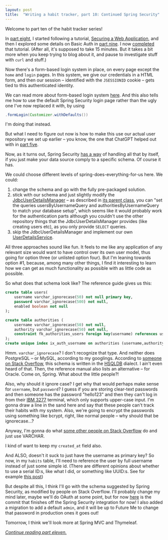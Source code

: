 ```yaml
---
layout: post
title:  "Writing a habit tracker, part 10: Continued Spring Security"
---
```

Welcome to part ten of the habit tracker series!

In [part eight](/posts/2023-01-08-habit-tracker-serving-some-web), I started following a tutorial, [Securing a Web Application](https://spring.io/guides/gs/securing-web/), and then I explored some details on Basic Auth in [part nine](/posts/2023-01-09-habit-tracker-securing-things). I now [completed](https://github.com/skagedal/hahabit/commit/c968ce4d2c5e839444a9b77a8435a963e01eceab) that tutorial. (After all, it's supposed to take 15 minutes. But it takes a bit more when you keep trying to blog about it, and pause to investigate stuff with `curl` and stuff.) 

Now there's a form-based login system in place, on every page except the `home` and `login` pages.  In this system, we give our credentials in a HTML form, and then our session – identified with the `JSESSIONID` cookie – gets tied to this authenticated identity.

We can read more about form-based login system [here](https://docs.spring.io/spring-security/reference/servlet/authentication/passwords/form.html). And this also tells me how to use the default Spring Security login page rather than the ugly one I've now replaced it with, by using 

```java
.formLogin(Customizer.withDefaults())
```

I'm doing that instead. 

But what I need to figure out now is how to make this use our actual user repository we set up earlier – you know, the one that ChatGPT helped out with in [part five](/posts/2023-01-05-habit-tracker-repository).

Now, as it turns out, Spring Security [has a way](https://docs.spring.io/spring-security/reference/servlet/authentication/passwords/jdbc.html) of handling all that by itself, if you just make your data source comply to a specific schema. Of course it has. 

We could choose different levels of spring-does-everything-for-us here. We could:

1. change the schema and go with the fully pre-packaged solution.
2. stick with our schema and just slightly modify the [JdbcUserDetailsManager](https://docs.spring.io/spring-security/site/docs/current/api/org/springframework/security/provisioning/JdbcUserDetailsManager.html) – as described in [its parent class](https://docs.spring.io/spring-security/site/docs/current/api/org/springframework/security/core/userdetails/jdbc/JdbcDaoImpl.html),  you can "set the queries usersByUsernameQuery and authoritiesByUsernameQuery to match your database setup", which seems like it would probably work for the authentication parts although you couldn't use the other repository things that the JdbcUserDetailsManager provides (like creating users etc), as you only provide `SELECT` queries.
3. skip the JdbcUserDetailsManager and implement our own [UserDetailsService](https://docs.spring.io/spring-security/site/docs/current/api/org/springframework/security/core/userdetails/UserDetailsService.html).

All three approaches sound like fun. It feels to me like any application of any relevant size would want to have control over its own user model, thus going for option three (or unlisted option four). But I'm leaning towards option #1, because, among many other things, I find it interesting to learn how we can get as much functionality as possible with as little code as possible. 

So what does that schema look like? The reference guide gives us this:

```sql
create table users(
	username varchar_ignorecase(50) not null primary key,
	password varchar_ignorecase(500) not null,
	enabled boolean not null
);

create table authorities (
	username varchar_ignorecase(50) not null,
	authority varchar_ignorecase(50) not null,
	constraint fk_authorities_users foreign key(username) references users(username)
);
create unique index ix_auth_username on authorities (username,authority);
```

Hmm. `varchar_ignorecase`? I don't recognize that type. And neither does PostgreSQL – or MySQL, according to my googlings. According to [someone on Stack Overflow](https://stackoverflow.com/questions/24174884/spring-security-jdbc-authentication-default-schema-error-when-using-postgresql#comment67340998_24199925), this schema is written in the [HSQLDB](https://hsqldb.org/) dialect. I ain't even heard of that. Then, the reference manual also lists an alternative – for Oracle. Come on, Spring. What about the little people?!

Also, why should it ignore case? I get why that would perhaps make sense for `username`, but `password`? I guess if you are storing clear-text passwords and then someone has the password "hello123" and then they can't log in from their [IBM 3277](https://en.wikipedia.org/wiki/IBM_3270#3277) terminal, which only supports upper-case input. I'm gonna draw a line in the sand here and say that these people can't track their habits with my system. Also, we're going to encrypt the passwords using something like bcrypt, right, like normal people – why should that be ignorecase...?      

Anyway, I'm gonna do what [some other people on Stack Overflow](https://stackoverflow.com/a/67769694/1132101) do and just use VARCHAR. 

I kind of want to keep my `created_at` field also. 

And ALSO, doesn't it suck to just have the username as primary key? So now, in my `habits` table, I'll need to reference the user by full username instead of just some simple id.  (There are different opinions about whether to use a serial ID:s, like what I did, or something like UUID:s. See for example [this post](https://www.cybertec-postgresql.com/en/uuid-serial-or-identity-columns-for-postgresql-auto-generated-primary-keys/))

But despite all this, I think I'll go with the schema suggested by Spring Security, as modified by people on Stack Overflow. I'll probably change my mind later, maybe we'll do OAuth at some point, but for now [here](https://github.com/skagedal/hahabit/commit/4cf93f322a560b7cea88ebe37929108e6011fb29) is the commit that finishes off the Spring Security integration for now! I also added a migration to add a default `admin`, and it will be up to Future Me to change that password in production ones it goes out!

Tomorrow, I think we'll look more at Spring MVC and Thymeleaf.

_[Continue reading part eleven.](/posts/2023-01-11-habit-tracker-the-habits-page)_
